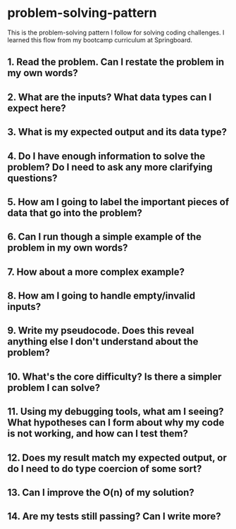 # problem-solving-pattern
This is the problem-solving pattern I follow for solving coding challenges. I learned this flow from my bootcamp curriculum at Springboard.

## 1. Read the problem. Can I restate the problem in my own words? 

## 2. What are the inputs? What data types can I expect here?

## 3. What is my expected output and its data type? 

## 4. Do I have enough information to solve the problem? Do I need to ask any more clarifying questions? 

## 5. How am I going to label the important pieces of data that go into the problem?

## 6. Can I run though a simple example of the problem in my own words?

## 7. How about a more complex example?

## 8. How am I going to handle empty/invalid inputs?

## 9. Write my pseudocode. Does this reveal anything else I don't understand about the problem?

## 10. What's the core difficulty? Is there a simpler problem I can solve? 

## 11. Using my debugging tools, what am I seeing? What hypotheses can I form about why my code is not working, and how can I test them?

## 12. Does my result match my expected output, or do I need to do type coercion of some sort?

## 13. Can I improve the O(n) of my solution?

## 14. Are my tests still passing? Can I write more?
